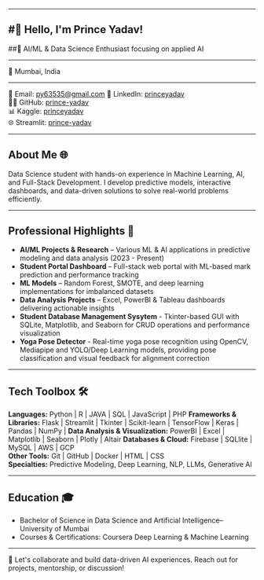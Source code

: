 
---
#👋 Hello, I'm Prince Yadav!  
---

##🚀 AI/ML & Data Science Enthusiast focusing on applied AI  

---

📍 Mumbai, India

---

📧 Email: py63535@gmail.com
🔗 LinkedIn: [princeyadav](https://linkedin.com/in/mr-princeyadav)  
👨‍💻 GitHub: [prince-yadav](https://github.com/mr-prince-yadav)  
📊 Kaggle: [princeyadav](https://www.kaggle.com/prince10129)  
🌐 Streamlit: [prince-yadav](https://share.streamlit.io/mr-prince-yadav)  

---

## About Me 🌐
Data Science student with hands-on experience in Machine Learning, AI, and Full-Stack Development. I develop predictive models, interactive dashboards, and data-driven solutions to solve real-world problems efficiently.

---

## Professional Highlights 🌟
- **AI/ML Projects & Research** – Various ML & AI applications in predictive modeling and data analysis (2023 - Present)
- **Student Portal Dashboard** – Full-stack web portal with ML-based mark prediction and performance tracking  
- **ML Models** – Random Forest, SMOTE, and deep learning implementations for imbalanced datasets  
- **Data Analysis Projects** – Excel, PowerBI & Tableau dashboards delivering actionable insights
- **Student Database Management Sysytem** - Tkinter-based GUI with SQLite, Matplotlib, and Seaborn for CRUD operations and performance visualization
- **Yoga Pose Detector** - Real-time yoga pose recognition using OpenCV, Mediapipe and YOLO/Deep Learning models, providing pose classification and visual feedback for alignment correction  

---

## Tech Toolbox 🛠️
**Languages:** Python | R | JAVA | SQL | JavaScript | PHP 
**Frameworks & Libraries:** Flask | Streamlit | Tkinter | Scikit-learn | TensorFlow | Keras | Pandas | NumPy | 
**Data Analysis & Visualization:** PowerBI | Excel | Matplotlib | Seaborn | Plotly | Altair 
**Databases & Cloud:** Firebase | SQLlite | MySQL | AWS | GCP  
**Other Tools:** Git | GitHub | Docker | HTML | CSS  
**Specialties:** Predictive Modeling, Deep Learning, NLP, LLMs, Generative AI  

---

## Education 🎓
- Bachelor of Science in Data Science and Artificial Intelligence– University of Mumbai  
- Courses & Certifications: Coursera Deep Learning & Machine Learning 

---

🔗 Let's collaborate and build data-driven AI experiences. Reach out for projects, mentorship, or discussion!
